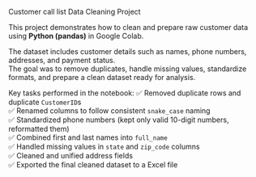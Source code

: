 Customer call list Data Cleaning Project

This project demonstrates how to clean and prepare raw customer data using **Python (pandas)** in Google Colab.  

The dataset includes customer details such as names, phone numbers, addresses, and payment status.  
The goal was to remove duplicates, handle missing values, standardize formats, and prepare a clean dataset ready for analysis.

Key tasks performed in the notebook:
✅ Removed duplicate rows and duplicate `CustomerID`s  
✅ Renamed columns to follow consistent `snake_case` naming  
✅ Standardized phone numbers (kept only valid 10-digit numbers, reformatted them)  
✅ Combined first and last names into `full_name`  
✅ Handled missing values in `state` and `zip_code` columns  
✅ Cleaned and unified address fields  
✅ Exported the final cleaned dataset to a Excel file  


